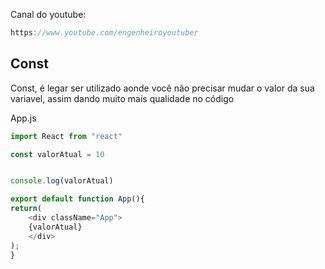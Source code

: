 Canal do youtube:

```js
https://www.youtube.com/engenheiroyoutuber
```

## Const

Const, é legar ser utilizado aonde você não precisar mudar o valor da sua variavel, assim dando muito mais qualidade no código

App.js

```js
import React from "react"

const valorAtual = 10


console.log(valorAtual)

export default function App(){
return(
    <div className="App">
    {valorAtual}
    </div>
);
}
```
